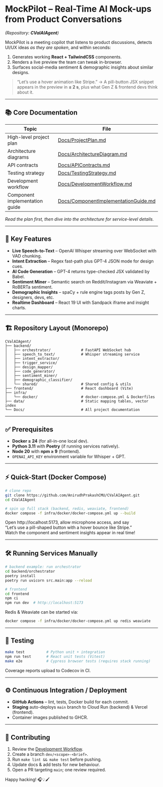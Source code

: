 # MockPilot – Real-Time AI Mock-ups from Product Conversations  
*(Repository: **CValAIAgent**)*  

MockPilot is a meeting copilot that listens to product discussions, detects UI/UX ideas _as they are spoken_, and within seconds:  

1. Generates working **React + TailwindCSS** components.  
2. Renders a live preview the team can tweak in-browser.  
3. Surfaces social-media sentiment & demographic insights about similar designs.  

> “Let’s use a hover animation like Stripe.” → A pill-button JSX snippet appears in the preview in **≤ 2 s**, plus what Gen Z & frontend devs think about it.

---

## 📚 Core Documentation  

| Topic | File |
|-------|------|
| High-level project plan | [Docs/ProjectPlan.md](Docs/ProjectPlan.md) |
| Architecture diagrams | [Docs/ArchitectureDiagram.md](Docs/ArchitectureDiagram.md) |
| API contracts | [Docs/APIContracts.md](Docs/APIContracts.md) |
| Testing strategy | [Docs/TestingStrategy.md](Docs/TestingStrategy.md) |
| Development workflow | [Docs/DevelopmentWorkflow.md](Docs/DevelopmentWorkflow.md) |
| Component implementation guide | [Docs/ComponentImplementationGuide.md](Docs/ComponentImplementationGuide.md) |

_Read the plan first, then dive into the architecture for service-level details._

---

## 🚀 Key Features

* **Live Speech-to-Text** – OpenAI Whisper streaming over WebSocket with VAD chunking.  
* **Intent Extraction** – Regex fast-path plus GPT-4 JSON mode for design cues.  
* **AI Code Generation** – GPT-4 returns type-checked JSX validated by Babel.  
* **Sentiment Miner** – Semantic search on Reddit/Instagram via Weaviate + RoBERTa sentiment.  
* **Demographic Insights** – spaCy + rule engine tags posts by Gen Z, designers, devs, etc.  
* **Realtime Dashboard** – React 19 UI with Sandpack iframe and insight charts.  

---

## 🏗️ Repository Layout (Monorepo)

```
CValAIAgent/
├── backend/
│   ├── orchestrator/              # FastAPI WebSocket hub
│   ├── speech_to_text/            # Whisper streaming service
│   ├── intent_extractor/
│   ├── trigger_service/
│   ├── design_mapper/
│   ├── code_generator/
│   ├── sentiment_miner/
│   ├── demographic_classifier/
│   └── shared/                    # Shared config & utils
├── frontend/                      # React dashboard (Vite)
├── infra/
│   └── docker/                    # docker-compose.yml & Dockerfiles
├── data/                          # Static mapping tables, vector index
└── Docs/                          # All project documentation
```

---

## ✅ Prerequisites

* **Docker ≥ 24** (for all-in-one local dev).  
* **Python 3.11** with **Poetry** (if running services natively).  
* **Node 20** with **npm ≥ 9** (frontend).  
* `OPENAI_API_KEY` environment variable for Whisper + GPT.

---

## ⚡ Quick-Start (Docker Compose)

```bash
# clone repo
git clone https://github.com/AnirudhPrakashCMU/CValAIAgent.git
cd CValAIAgent

# spin up full stack (backend, redis, weaviate, frontend)
docker compose -f infra/docker/docker-compose.yml up --build
```

Open http://localhost:5173, allow microphone access, and say  
“Let’s use a pill-shaped button with a hover bounce like Stripe.”  
Watch the component and sentiment insights appear in real time!

---

## 🛠️ Running Services Manually

```bash
# backend example: run orchestrator
cd backend/orchestrator
poetry install
poetry run uvicorn src.main:app --reload

# frontend
cd frontend
npm ci
npm run dev  # http://localhost:5173
```

Redis & Weaviate can be started via:

```bash
docker compose -f infra/docker/docker-compose.yml up redis weaviate
```

---

## 🧪 Testing

```bash
make test          # Python unit + integration
npm run test       # React unit tests (Vitest)
make e2e           # Cypress browser tests (requires stack running)
```

Coverage reports upload to Codecov in CI.

---

## ⚙️ Continuous Integration / Deployment

* **GitHub Actions** – lint, tests, Docker build for each commit.  
* **Staging** auto-deploys `main` branch to Cloud Run (backend) & Vercel (frontend).  
* Container images published to GHCR.

---

## 🤝 Contributing

1. Review the [Development Workflow](Docs/DevelopmentWorkflow.md).  
2. Create a branch `dev/<scope>-<brief>`.  
3. Run `make lint && make test` before pushing.  
4. Update docs & add tests for new behaviour.  
5. Open a PR targeting `main`; one review required.

Happy hacking! 🎧💡🖌️
